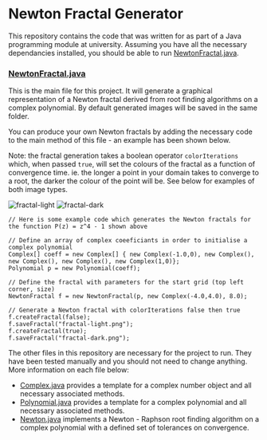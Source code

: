 # Newton Fractal Generator

This repository contains the code that was written for as part of a Java programming module at university. Assuming you have all the necessary dependancies installed, you should be able to run [NewtonFractal.java](https://github.com/r-reji/newtonFractal/blob/main/src/NewtonFractal.java).

### [NewtonFractal.java](https://github.com/r-reji/newtonFractal/blob/main/src/NewtonFractal.java)

This is the main file for this project. It will generate a graphical representation of a Newton fractal derived from root finding algorithms on a complex polynomial. By default generated images will be saved in the same folder.

You can produce your own Newton fractals by adding the necessary code to the main method of this file - an example has been shown below.

Note: the fractal generation takes a boolean operator `colorIterations` which, when passed `true`, will set the colours of the fractal as a function of convergence time. ie. the longer a point in your domain takes to converge to a root, the darker the colour of the point will be. See below for examples of both image types.

![fractal-light](https://user-images.githubusercontent.com/112977394/196665704-14e80b3b-79a9-4104-9b57-28e05389a5ef.png)
![fractal-dark](https://user-images.githubusercontent.com/112977394/196665783-7d45a913-b099-450b-9712-83474c0f3ebe.png)

```
// Here is some example code which generates the Newton fractals for the function P(z) = z^4 - 1 shown above

// Define an array of complex coeeficiants in order to initialise a complex polynomial
Complex[] coeff = new Complex[] { new Complex(-1.0,0), new Complex(), new Complex(), new Complex(), new Complex(1,0)};
Polynomial p = new Polynomial(coeff);

// Define the fractal with parameters for the start grid (top left corner, size)
NewtonFractal f = new NewtonFractal(p, new Complex(-4.0,4.0), 8.0);

// Generate a Newton fractal with colorIterations false then true
f.createFractal(false);
f.saveFractal("fractal-light.png");
f.createFractal(true);
f.saveFractal("fractal-dark.png");

```

The other files in this repository are necessary for the project to run. They have been tested manually and you should not need to change anything. More information on each file below:

 - [Complex.java](https://github.com/r-reji/newtonFractal/blob/main/src/Complex.java) provides a template for a complex number object and all necessary associated methods.
 - [Polynomial.java](https://github.com/r-reji/newtonFractal/blob/main/src/Polynomial.java) provides a template for a complex polynomial and all necessary associated methods.
 - [Newton.java](https://github.com/r-reji/newtonFractal/blob/main/src/Newton.java) implements a Newton - Raphson root finding algorithm on a complex polynomial with a defined set of tolerances on convergence.
